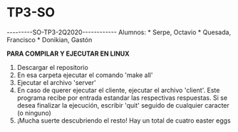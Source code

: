 # TP3-SO

---------SO-TP3-2Q2020------------
Alumnos:
	* Serpe, Octavio
	* Quesada, Francisco
	* Donikian, Gastón

**PARA COMPILAR Y EJECUTAR EN LINUX**
1) Descargar el repositorio
2) En esa carpeta ejecutar el comando 'make all'
3) Ejecutar el archivo 'server'
4) En caso de querer ejecutar el cliente, ejecutar el archivo 'client'. 
   Este programa recibe por entrada estandar las respectivas respuestas.
   Si se desea finalizar la ejecución, escribir 'quit' seguido de cualquier
   caracter (o ninguno)
5) ¡Mucha suerte descubriendo el resto! Hay un total de cuatro easter eggs
